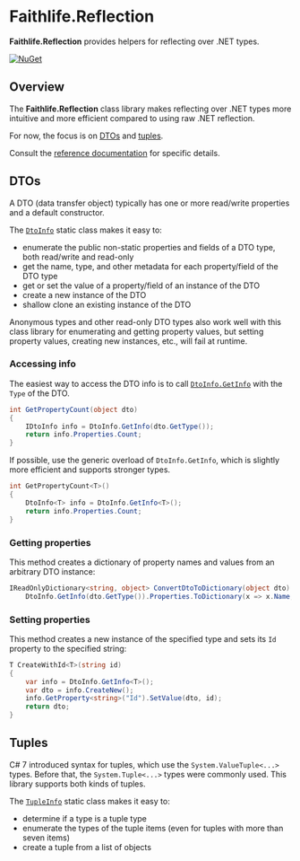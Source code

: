 # Faithlife.Reflection

**Faithlife.Reflection** provides helpers for reflecting over .NET types.

[![NuGet](https://img.shields.io/nuget/v/Faithlife.Reflection.svg)](https://www.nuget.org/packages/Faithlife.Reflection)

## Overview

The **Faithlife.Reflection** class library makes reflecting over .NET types more intuitive and more efficient compared to using raw .NET reflection.

For now, the focus is on [DTOs](#dtos) and [tuples](#tuples).

Consult the [reference documentation](Faithlife.Reflection.md) for specific details.

## DTOs

A DTO (data transfer object) typically has one or more read/write properties and a default constructor.

The [`DtoInfo`](Faithlife.Reflection/DtoInfo.md) static class makes it easy to:

* enumerate the public non-static properties and fields of a DTO type, both read/write and read-only
* get the name, type, and other metadata for each property/field of the DTO type
* get or set the value of a property/field of an instance of the DTO
* create a new instance of the DTO
* shallow clone an existing instance of the DTO

Anonymous types and other read-only DTO types also work well with this class library for enumerating and getting property values, but setting property values, creating new instances, etc., will fail at runtime.

### Accessing info

The easiest way to access the DTO info is to call [`DtoInfo.GetInfo`](Faithlife.Reflection/DtoInfo/GetInfo.md) with the `Type` of the DTO.

```csharp
int GetPropertyCount(object dto)
{
    IDtoInfo info = DtoInfo.GetInfo(dto.GetType());
    return info.Properties.Count;
}
```

If possible, use the generic overload of `DtoInfo.GetInfo`, which is slightly more efficient and supports stronger types.

```csharp
int GetPropertyCount<T>()
{
    DtoInfo<T> info = DtoInfo.GetInfo<T>();
    return info.Properties.Count;
}
```

### Getting properties

This method creates a dictionary of property names and values from an arbitrary DTO instance:

```csharp
IReadOnlyDictionary<string, object> ConvertDtoToDictionary(object dto) =>
    DtoInfo.GetInfo(dto.GetType()).Properties.ToDictionary(x => x.Name, x => x.GetValue(dto));
```

### Setting properties

This method creates a new instance of the specified type and sets its `Id` property to the specified string:

```csharp
T CreateWithId<T>(string id)
{
    var info = DtoInfo.GetInfo<T>();
    var dto = info.CreateNew();
    info.GetProperty<string>("Id").SetValue(dto, id);
    return dto;
}
```

## Tuples

C# 7 introduced syntax for tuples, which use the `System.ValueTuple<...>` types. Before that, the `System.Tuple<...>` types were commonly used. This library supports both kinds of tuples.

The [`TupleInfo`](Faithlife.Reflection/TupleInfo.md) static class makes it easy to:

* determine if a type is a tuple type
* enumerate the types of the tuple items (even for tuples with more than seven items)
* create a tuple from a list of objects
